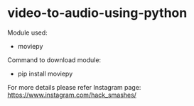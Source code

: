 # video-to-audio-using-python

Module used:
  - moviepy
  
Command to download module:
  - pip install moviepy

For more details please refer Instagram page: https://www.instagram.com/hack_smashes/
